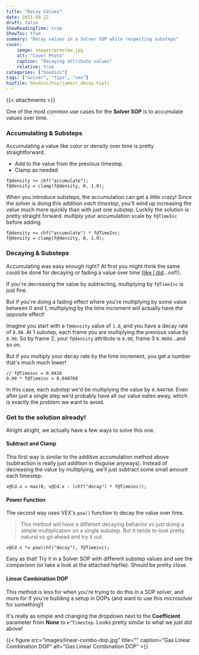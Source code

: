 ```yaml
---
title: "Decay Values"
date: 2021-08-22
draft: false
ShowReadingTime: true
ShowToc: true
summary: "Decay values in a Solver SOP while respecting substeps"
cover:
    image: images/preview.jpg
    alt: "Cover Photo"
    caption: "Decaying attribute values"
    relative: true
categories: ["houdini"]
tags: ["solver", "tips", "vex"]
hipfile: houdini/hip/jamesr_decay.hiplc
---
```


{{< attachments >}}

One of the most common use cases for the **Solver SOP** is to accumulate values over time.

### Accumulating & Substeps

Accumulating a value like color or density over time is pretty straightforward.
- Add to the value from the previous timestep
- Clamp as needed

```vex
f@density += chf("accumulate");
f@density = clamp(f@density, 0, 1.0);
```

When you introduce substeps, the accumulation can get a little crazy! Since the solver is doing this addition *each timestep*, you'll wind up increasing the value much more quickly than with just one substep. Luckily the solution is pretty straight forward: multiply your accumulation scale by `f@TimeInc` before adding.

```vex
f@density += chf("accumulate") * f@TimeInc;
f@density = clamp(f@density, 0, 1.0);
```

### Decaying & Substeps
Accumulating was easy enough right? At first you might think the same could be done for decaying or fading a value over time ([like I did](https://forums.odforce.net/topic/30990-solver-sop-and-substeps/)...oof!).

If you're decreasing the value by subtracting, multiplying by `f@TimeInc` is just fine.

But if you're doing a fading effect where you're multiplying by some value between 0 and 1, multiplying by the time increment will actually have *the opposite* effect!

Imagine you start with a `f@density` value of `1.0`, and you have a decay rate of `0.98`. At 1 substep, each frame you are multiplying the previous value by `0.98`. So by frame 2, your `f@density` attribute is `0.98`, frame 3 `0.9604`...and so on.

But if you multiply your decay rate by the time increment, you get a number that's much much lower!

```
// f@Timeinc = 0.0416
0.98 * f@Timeinc = 0.040768
```

In this case, each *substep* we'd be multiplying the value by `0.040768`. Even after just a single step we'd probably have all our value eaten away, which is exactly the problem we want to avoid.

### Get to the solution already!

Alright alright, we actually have a few ways to solve this one.

#### Subtract and Clamp

This first way is similar to the additive accumulation method above (subtraction is really just addition in disguise anyways). Instead of decreasing the value by multiplying, we'll just subtract some small amount each timestep:

```
v@Cd.x = max(0, v@Cd.x - (chf("decay") * f@Timeinc));
```

#### Power Function
The second way uses VEX's `pow()` function to decay the value over time.

> This method will have a different decaying behavior vs just doing a simple multiplication on a single substep. But it tends to look pretty natural so go ahead and try it out

```
v@Cd.x *= pow(chf("decay"), f@Timeinc);
```

Easy as that! Try it in a Solver SOP with different substep values and see the comparison (or take a look at the attached hipfile). Should be pretty close.

#### Linear Combination DOP

This method is less for when you're trying to do this in a SOP solver, and more for if you're building a setup in DOPs (and want to use this microsolver for something!)

It's really as simple and changing the dropdown next to the **Coefficient** parameter from **None** to `e^Timestep`. Looks pretty similar to what we just did above!

{{< figure src="images/linear-combo-dop.jpg" title="" caption="Gas Linear Combination DOP" alt="Gas Linear Combination DOP" >}}
